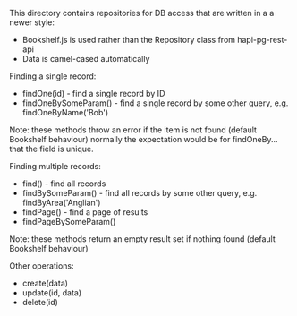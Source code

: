 This directory contains repositories for DB access that are written in a
a newer style:
- Bookshelf.js is used rather than the Repository class from hapi-pg-rest-api
- Data is camel-cased automatically

Finding a single record:
- findOne(id) - find a single record by ID
- findOneBySomeParam() - find a single record by some other query, e.g. findOneByName('Bob')

Note: these methods throw an error if the item is not found (default Bookshelf behaviour)
normally the expectation would be for findOneBy... that the field is unique.

Finding multiple records:
- find() - find all records
- findBySomeParam() - find all records by some other query, e.g. findByArea('Anglian')
- findPage() - find a page of results
- findPageBySomeParam()

Note: these methods return an empty result set if nothing found (default Bookshelf behaviour)

Other operations:
- create(data)
- update(id, data)
- delete(id)